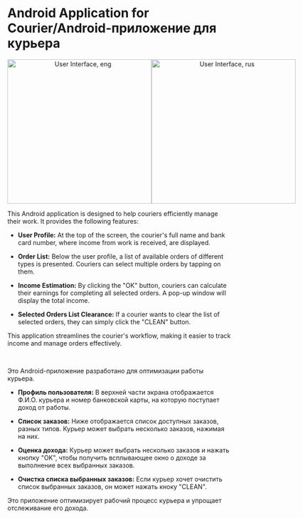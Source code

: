 # Android Application for Courier/Android-приложение для курьера

<div align="center" style="display: flex; justify-content: space-between;">
    <img src="https://github.com/frelikhmax/android-courier-app/assets/112934628/3e199695-87e9-4281-8c29-a9d6c822ffd7" alt="User Interface, eng" width="324">
    <img src="https://github.com/frelikhmax/android-courier-app/assets/112934628/3dac18bf-8abb-4adb-bae5-2ba05f414c49" alt="User Interface, rus" width="324">
</div>


This Android application is designed to help couriers efficiently manage their work. It provides the following features:

- **User Profile:** At the top of the screen, the courier's full name and bank card number, where income from work is received, are displayed.

- **Order List:** Below the user profile, a list of available orders of different types is presented. Couriers can select multiple orders by tapping on them.

- **Income Estimation:** By clicking the "OK" button, couriers can calculate their earnings for completing all selected orders. A pop-up window will display the total income.

- **Selected Orders List Clearance:** If a courier wants to clear the list of selected orders, they can simply click the "CLEAN" button.

This application streamlines the courier's workflow, making it easier to track income and manage orders effectively.

<br/>
  
Это Android-приложение разработано для оптимизации работы курьера.

- **Профиль пользователя:** В верхней части экрана отображается Ф.И.О. курьера и номер банковской карты, на которую поступает доход от работы.

- **Список заказов:** Ниже отображается список доступных заказов, разных типов. Курьер может выбрать несколько заказов, нажимая на них.

- **Оценка дохода:** Курьер может выбрать несколько заказов и нажать кнопку  "OK", чтобы получить всплывающее окно о доходе за выполнение всех выбранных заказов.

- **Очистка списка выбранных заказов:** Если курьер хочет очистить список выбранных заказов, он может нажать кноку "CLEAN".

Это приложение оптимизирует рабочий процесс курьера и упрощает отслеживание его дохода.
